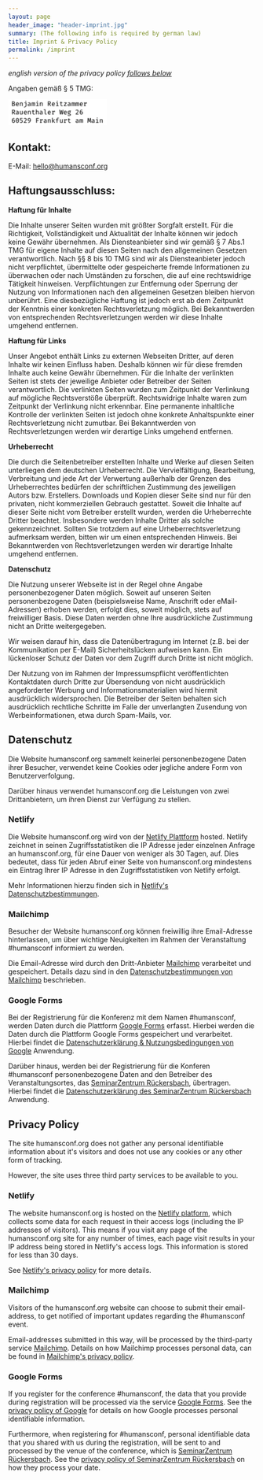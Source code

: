 ```yaml
---
layout: page
header_image: "header-imprint.jpg"
summary: (The following info is required by german law)
title: Imprint & Privacy Policy
permalink: /imprint
---
```


_english version of the privacy policy [follows below](#english)_

Angaben gemäß § 5 TMG:

![](/assets/imprint.png)

## Kontakt:
E-Mail: [hello@humansconf.org](mailto:hello@humansconf.org)

## Haftungsausschluss:

**Haftung für Inhalte**

Die Inhalte unserer Seiten wurden mit größter Sorgfalt erstellt. Für die Richtigkeit, Vollständigkeit und Aktualität
der Inhalte können wir jedoch keine Gewähr übernehmen. Als Diensteanbieter sind wir gemäß § 7 Abs.1 TMG für eigene
Inhalte auf diesen Seiten nach den allgemeinen Gesetzen verantwortlich. Nach §§ 8 bis 10 TMG sind wir als
Diensteanbieter jedoch nicht verpflichtet, übermittelte oder gespeicherte fremde Informationen zu überwachen oder nach
Umständen zu forschen, die auf eine rechtswidrige Tätigkeit hinweisen. Verpflichtungen zur Entfernung oder Sperrung der
Nutzung von Informationen nach den allgemeinen Gesetzen bleiben hiervon unberührt. Eine diesbezügliche Haftung ist
jedoch erst ab dem Zeitpunkt der Kenntnis einer konkreten Rechtsverletzung möglich. Bei Bekanntwerden von entsprechenden
Rechtsverletzungen werden wir diese Inhalte umgehend entfernen.

**Haftung für Links**

Unser Angebot enthält Links zu externen Webseiten Dritter, auf deren Inhalte wir keinen Einfluss haben. Deshalb
können wir für diese fremden Inhalte auch keine Gewähr übernehmen. Für die Inhalte der verlinkten Seiten ist stets der
jeweilige Anbieter oder Betreiber der Seiten verantwortlich. Die verlinkten Seiten wurden zum Zeitpunkt der Verlinkung
auf mögliche Rechtsverstöße überprüft. Rechtswidrige Inhalte waren zum Zeitpunkt der Verlinkung nicht erkennbar. Eine
permanente inhaltliche Kontrolle der verlinkten Seiten ist jedoch ohne konkrete Anhaltspunkte einer Rechtsverletzung
nicht zumutbar. Bei Bekanntwerden von Rechtsverletzungen werden wir derartige Links umgehend entfernen.

**Urheberrecht**

Die durch die Seitenbetreiber erstellten Inhalte und Werke auf diesen Seiten unterliegen dem deutschen Urheberrecht.
Die Vervielfältigung, Bearbeitung, Verbreitung und jede Art der Verwertung außerhalb der Grenzen des Urheberrechtes
bedürfen der schriftlichen Zustimmung des jeweiligen Autors bzw. Erstellers. Downloads und Kopien dieser Seite sind nur
für den privaten, nicht kommerziellen Gebrauch gestattet. Soweit die Inhalte auf dieser Seite nicht vom Betreiber
erstellt wurden, werden die Urheberrechte Dritter beachtet. Insbesondere werden Inhalte Dritter als solche
gekennzeichnet. Sollten Sie trotzdem auf eine Urheberrechtsverletzung aufmerksam werden, bitten wir um einen
entsprechenden Hinweis. Bei Bekanntwerden von Rechtsverletzungen werden wir derartige Inhalte umgehend entfernen.

**Datenschutz**

Die Nutzung unserer Webseite ist in der Regel ohne Angabe personenbezogener Daten möglich. Soweit auf unseren Seiten
personenbezogene Daten (beispielsweise Name, Anschrift oder eMail-Adressen) erhoben werden, erfolgt dies, soweit
möglich, stets auf freiwilliger Basis. Diese Daten werden ohne Ihre ausdrückliche Zustimmung nicht an Dritte
weitergegeben.

Wir weisen darauf hin, dass die Datenübertragung im Internet (z.B. bei der Kommunikation per E-Mail)
Sicherheitslücken aufweisen kann. Ein lückenloser Schutz der Daten vor dem Zugriff durch Dritte ist nicht möglich.

Der Nutzung von im Rahmen der Impressumspflicht veröffentlichten Kontaktdaten durch Dritte zur Übersendung von nicht
ausdrücklich angeforderter Werbung und Informationsmaterialien wird hiermit ausdrücklich widersprochen. Die Betreiber
der Seiten behalten sich ausdrücklich rechtliche Schritte im Falle der unverlangten Zusendung von Werbeinformationen,
etwa durch Spam-Mails, vor.


## Datenschutz

Die Website humansconf.org sammelt keinerlei personenbezogene Daten ihrer Besucher, verwendet keine Cookies oder jegliche
andere Form von Benutzerverfolgung.

Darüber hinaus verwendet humansconf.org die Leistungen von zwei Drittanbietern, um ihren Dienst zur Verfügung zu
stellen.

### Netlify

Die Website humansconf.org wird von der [Netlify Plattform][netlify] hosted. Netlify zeichnet in seinen
Zugriffsstatistiken die IP Adresse jeder einzelnen Anfrage an humansconf.org, für eine Dauer von weniger als 30 Tagen,
auf. Dies bedeutet, dass für jeden Abruf einer Seite von humansconf.org mindestens ein Eintrag Ihrer IP Adresse in den
Zugriffsstatistiken von Netlify erfolgt.

Mehr Informationen hierzu finden sich in [Netlify's Datenschutzbestimmungen][netlify-gdpr].

### Mailchimp

Besucher der Website humansconf.org können freiwillig ihre Email-Adresse hinterlassen, um über wichtige Neuigkeiten im
Rahmen der Veranstaltung #humansconf informiert zu werden.

Die Email-Adresse wird durch den Dritt-Anbieter [Mailchimp][mailchimp] verarbeitet und gespeichert. Details dazu sind
in den [Datenschutzbestimmungen von Mailchimp][mailchimp-gdpr] beschrieben.

### Google Forms

Bei der Registrierung für die Konferenz mit dem Namen #humansconf, werden Daten durch die Plattform [Google
Forms](https://www.google.de/intl/de/forms/about/) erfasst. Hierbei werden die Daten durch die Plattform Google Forms
gespeichert und verarbeitet. Hierbei findet die [Datenschutzerklärung &
Nutzungsbedingungen von Google](https://policies.google.com/privacy) Anwendung.

Darüber hinaus, werden bei der Registrierung für die Konferen #humansconf personenbezogene Daten and den
Betreiber des Veranstaltungsortes, das [SeminarZentrum Rückersbach](https://www.natuerlich-tagen.de/), übertragen.
Hierbei findet die [Datenschutzerklärung des SeminarZentrum Rückersbach](https://www.natuerlich-tagen.de/datenschutz/)
Anwendung.


<a name="english"></a>

## Privacy Policy

The site humansconf.org does not gather any personal identifiable information about it's visitors and does not use any
cookies or any other form of tracking.

However, the site uses three third party services to be available to you.

### Netlify

The website humansconf.org is hosted on the [Netlify platform][netlify], which collects some data for each request in their
access logs (including the IP addresses of visitors). This means if you visit any page of the humansconf.org site for any
number of times, each page visit results in your IP address being stored in Netlify's access logs. This information is
stored for less than 30 days.

See [Netlify's privacy policy][netlify-gdpr] for more details.

### Mailchimp

Visitors of the humansconf.org website can choose to submit their email-address, to get notified of important updates
regarding the #humansconf event.

Email-addresses submitted in this way, will be processed by the third-party service [Mailchimp][mailchimp]. Details on
how Mailchimp processes personal data, can be found in [Mailchimp's privacy policy][mailchimp-gdpr].

### Google Forms

If you register for the conference #humansconf, the data that you provide during registration will be processed via the
service [Google Forms](https://www.google.de/intl/de/forms/about/). See the [privacy policy of
Google](https://policies.google.com/privacy) for details on how Google processes personal identifiable information.

Furthermore, when registering for #humansconf, personal identifiable data that you shared with us during the
registration, will be sent to and processed by the venue of the conference, which is [SeminarZentrum
Rückersbach](https://www.natuerlich-tagen.de). See the [privacy policy of SeminarZentrum
Rückersbach](https://www.natuerlich-tagen.de/datenschutz/) on how they process your date.


[mailchimp]: https://mailchimp.com/
[mailchimp-gdpr]: https://mailchimp.com/legal/privacy/
[netlify]: https://www.netlify.com/
[netlify-gdpr]: https://www.netlify.com/gdpr/
